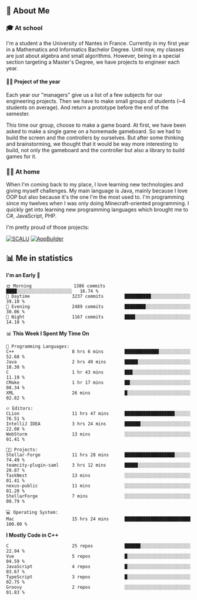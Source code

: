 ## 👀 About Me

### 🎓 At school

I'm a student a the University of Nantes in France. Currently in my first year in a Mathematics and Informatics Bachelor Degree. Until now, my classes are just about algebra and small algorithms. However, being in a special section targeting a Master's Degree, we have projects to engineer each year. 

#### 🔧🔬 Project of the year

Each year our "managers" give us a list of a few subjects for our engineering projects. Then we have to make small groups of students (~4 students on average). And return a prototype before the end of the semester.

This time our group, choose to make a game board. At first, we have been asked to make a single game on a homemade gameboard. So we had to build the screen and the controllers by ourselves. 
But after some thinking and brainstorming, we thought that it would be way more interesting to build, not only the gameboard and the controller but also a library to build games for it.

### 👨‍💻 At home

When I'm coming back to my place, I love learning new technologies and giving myself challenges. My main language is Java, mainly because I love OOP but also because it's the one I'm the most used to. I'm programming since my twelves when I was only doing Minecraft-oriented programming.  I quickly get into learning new programming languages which brought me to C#, JavaScript, PHP. 

I'm pretty proud of those projects:

[![SCALU](https://github-readme-stats.vercel.app/api/pin?username=renardfute&repo=SCALU)](https://github.com/renardfute/scalu)
[![AppBuilder](https://github-readme-stats.vercel.app/api/pin?username=pulsedev2&repo=AppBuilder)](https://github.com/pulsedev2/AppBuilder)

## 📊 Me in statistics
<!--START_SECTION:waka-->
**I'm an Early 🐤** 

```text
🌞 Morning                1386 commits        ████░░░░░░░░░░░░░░░░░░░░░   16.74 % 
🌆 Daytime                3237 commits        ██████████░░░░░░░░░░░░░░░   39.10 % 
🌃 Evening                2489 commits        ████████░░░░░░░░░░░░░░░░░   30.06 % 
🌙 Night                  1167 commits        ████░░░░░░░░░░░░░░░░░░░░░   14.10 % 
```


📊 **This Week I Spent My Time On** 

```text
💬 Programming Languages: 
C++                      8 hrs 6 mins        █████████████░░░░░░░░░░░░   52.68 % 
Java                     2 hrs 49 mins       █████░░░░░░░░░░░░░░░░░░░░   18.38 % 
C                        1 hr 43 mins        ███░░░░░░░░░░░░░░░░░░░░░░   11.19 % 
CMake                    1 hr 17 mins        ██░░░░░░░░░░░░░░░░░░░░░░░   08.34 % 
XML                      26 mins             █░░░░░░░░░░░░░░░░░░░░░░░░   02.82 % 

🔥 Editors: 
CLion                    11 hrs 47 mins      ███████████████████░░░░░░   76.51 % 
IntelliJ IDEA            3 hrs 24 mins       ██████░░░░░░░░░░░░░░░░░░░   22.08 % 
WebStorm                 13 mins             ░░░░░░░░░░░░░░░░░░░░░░░░░   01.41 % 

🐱‍💻 Projects: 
Stellar-Forge            11 hrs 28 mins      ███████████████████░░░░░░   74.49 % 
teamcity-plugin-saml     3 hrs 12 mins       █████░░░░░░░░░░░░░░░░░░░░   20.87 % 
TaskNest                 13 mins             ░░░░░░░░░░░░░░░░░░░░░░░░░   01.41 % 
nexus-public             11 mins             ░░░░░░░░░░░░░░░░░░░░░░░░░   01.20 % 
StellarForge             7 mins              ░░░░░░░░░░░░░░░░░░░░░░░░░   00.79 % 

💻 Operating System: 
Mac                      15 hrs 24 mins      █████████████████████████   100.00 % 
```

**I Mostly Code in C++** 

```text
C                        25 repos            ██████░░░░░░░░░░░░░░░░░░░   22.94 % 
Vue                      5 repos             █░░░░░░░░░░░░░░░░░░░░░░░░   04.59 % 
JavaScript               4 repos             █░░░░░░░░░░░░░░░░░░░░░░░░   03.67 % 
TypeScript               3 repos             █░░░░░░░░░░░░░░░░░░░░░░░░   02.75 % 
Groovy                   2 repos             ░░░░░░░░░░░░░░░░░░░░░░░░░   01.83 % 
```




<!--END_SECTION:waka-->
